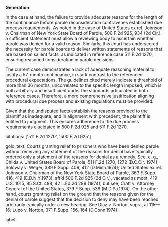 **Generation:**

In the case at hand, the failure to provide adequate reasons for the length of the continuance before parole reconsideration contravenes established due process requirements. As noted in the case of United States ex rel. Johnson v. Chairman of New York State Board of Parole, 500 F.2d 925, 934 (2d Cir.), a sufficient statement must allow a reviewing body to ascertain whether parole was denied for a valid reason. Similarly, this court has underscored the necessity for parole boards to deliver written statements of reasons that are based on salient facts, as indicated in reference case 511 F.2d 1270, ensuring reasoned consideration in parole decisions.

The current case demonstrates a lack of adequate reasoning material to justify a 57-month continuance, in stark contrast to the referenced procedural expectations. The guidelines cited merely indicate a threshold of more than 36 months, uncorrelated to the specific length imposed, which is both arbitrary and insufficient under the standards articulated in both reference cases. Therefore, a more comprehensive justification aligning with procedural due process and existing regulations must be provided.

Given that the undisputed facts establish the reasons provided to the plaintiff as inadequate, and in alignment with precedent, the plaintiff is entitled to judgment. This ensures adherence to the due process requirements elucidated in 500 F.2d 925 and 511 F.2d 1270.

citations: ['511 F.2d 1270', '500 F.2d 925']

gold_text: Courts granting relief to prisoners who have been denied parole without receiving any statement of the reasons for denial have typically ordered only a statement of the reasons for denial as a remedy. See, e. g., Childs v. United States Board of Parole, 511 F.2d 1270, 1272 (D.C.Cir. 1974); Soloway v. Weger, 389 F.Supp. 409, 412 (D.Minn.1974); United States ex rel. Johnson v. Chairman of the New York State Board of Parole, 363 F.Supp. 416, 419 (E.D.N.Y.1973), aff’d 500 F.2d 925 (2d Cir.), vacated as moot, 419 U.S. 1015, 95 S.Ct. 488, 42 L.Ed.2d 289 (1974); but see, Craft v. Attorney General of the United States, 379 F.Supp. 538 (M.D.Pa.1974). On the other hand, courts granting relief on the ground that the reasons given for the denial of parole suggest that the decision to deny may have been reached arbitrarily typically order a new hearing. See Diaz v. Norton, supra, at 115—16; Lupo v. Norton, 371 F.Supp. 156, 164 (D.Conn.1974).

label: 